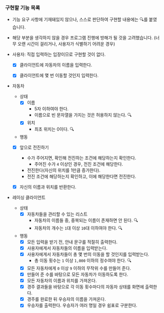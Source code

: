 ### 구현할 기능 목록

- 기능 요구 사항에 기재돼있지 않으나, 스스로 판단하여 구현할 내용에는 🔍를 붙였습니다.
- 해당 부분을 생각하지 않을 경우 프로그램 진행에 방해가 될 것을 고려했습니다. (너무 오랜 시간이 걸리거나, 사용자가 식별하기 어려운 경우)


- 사용자: 직접 입력하는 입장이므로 구현할 것이 없다.
  - [x] 클라이언트에 자동차의 이름을 입력한다.
  - [x] 클라이언트에 몇 번 이동할 것인지 입력한다.


- 자동차
  - 상태
    - [x] 이름
      - 5자 이하여야 한다.
      - 이름으로 빈 문자열을 가지는 것은 허용하지 않는다. 🔍
    - [x] 위치
      - 최초 위치는 0이다. 🔍

  - 행동
  - [x] 앞으로 전진하기
    - 수가 주어지면, 확인해 전진하는 조건에 해당하는지 확인한다.
      - 주어진 수가 `4` 이상인 경우, 전진 조건에 해당한다.
    - 전진한다(자신의 위치를 1만큼 증가한다).
    - 전진 조건에 해당하는지 확인하고, 이에 해당한다면 전진한다.
  - [x] 자신의 이름과 위치를 반환한다.


- 레이싱 클라이언트
  - 상태
    - [x] 자동차들을 관리할 수 있는 리스트
      - 자동차의 이름들 중, 중복되는 이름이 존재하면 안 된다. 🔍
      - 자동차의 개수는 `1`대 이상 `10`대 이하여야 한다. 🔍

  - 행동
    - [x] 모든 입력을 받기 전, 안내 문구를 적절히 출력한다.
    - [x] 사용자에게서 자동차들의 이름을 입력받는다.
    - [x] 사용자에게서 자동차들이 총 몇 번의 이동을 할 것인지를 입력받는다.
      - 총 이동 횟수는 `1` 이상 `1,000` 이하의 정수여야 한다. 🔍
    - [x] 모든 자동차에게 `0` 이상 `9` 이하의 무작위 수를 만들어 준다.
    - [x] 만들어 준 수를 바탕으로 모든 자동차가 이동하도록 한다.
    - [x] 모든 자동차의 이름과 위치를 가져온다.
    - [x] 경주 결과들을 바탕으로 각 이동 횟수마다의 자동차 상태를 화면에 출력한다.
    - [x] 경주를 완료한 뒤 우승자의 이름을 가져온다.
    - [x] 우승자를 출력한다. 우승자가 여러 명일 경우 쉼표로 구분한다.
